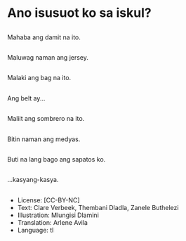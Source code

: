 # Ano isusuot ko sa iskul?

##
Mahaba ang damit na ito.

##
Maluwag naman ang jersey.

##
Malaki ang bag na ito.

##
Ang belt ay...

##
Maliit ang sombrero na ito.

##
Bitin naman ang medyas.

##
Buti na lang bago ang sapatos ko.

##
...kasyang-kasya.

##
* License: [CC-BY-NC]
* Text: Clare Verbeek, Thembani Dladla, Zanele Buthelezi
* Illustration: Mlungisi Dlamini
* Translation: Arlene Avila
* Language: tl
